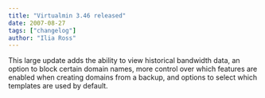 ```yaml
---
title: "Virtualmin 3.46 released"
date: 2007-08-27
tags: ["changelog"]
author: "Ilia Ross"
---
```


This large update adds the ability to view historical bandwidth data, an option to block certain domain names, more control over which features are enabled when creating domains from a backup, and options to select which templates are used by default.
